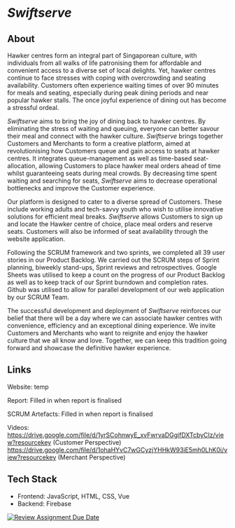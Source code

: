 # _Swiftserve_
## About
Hawker centres form an integral part of Singaporean culture, with individuals from all walks of life patronising them for affordable and convenient access to a diverse set of local delights. Yet, hawker centres continue to face stresses with coping with overcrowding and seating availability. Customers often experience waiting times of over 90 minutes for meals and seating, especially during peak dining periods and near popular hawker stalls. The once joyful experience of dining out has become a stressful ordeal.

_Swiftserve_ aims to bring the joy of dining back to hawker centres. By eliminating the stress of waiting and queuing, everyone can better savour their meal and connect with the hawker culture. _Swiftserve_ brings together Customers and Merchants to form a creative platform, aimed at revolutionising how Customers queue and gain access to seats at hawker centres. It integrates queue-management as well as time-based seat-allocation, allowing Customers to place hawker meal orders ahead of time whilst guaranteeing seats during meal crowds. By decreasing time spent waiting and searching for seats, _Swiftserve_ aims to decrease operational bottlenecks and improve the Customer experience.

Our platform is designed to cater to a diverse spread of Customers. These include working adults and tech-savvy youth who wish to utilise innovative solutions for efficient meal breaks. _Swiftserve_ allows Customers to sign up and locate the Hawker centre of choice, place meal orders and reserve seats. Customers will also be informed of seat availability through the website application.

Following the SCRUM framework and two sprints, we completed all 39 user stories in our Product Backlog. We carried out the SCRUM steps of Sprint planning, biweekly stand-ups, Sprint reviews and retrospectives. Google Sheets was utilised to keep a count on the progress of our Product Backlog as well as to keep track of our Sprint burndown and completion rates. Github was utilised to allow for parallel development of our web application by our SCRUM Team.

The successful development and deployment of _Swiftserve_ reinforces our belief that there will be a day where we can associate hawker centres with convenience, efficiency and an exceptional dining experience. We invite Customers and Merchants who want to reignite and enjoy the hawker culture that we all know and love. Together, we can keep this tradition going forward and showcase the definitive hawker experience.


## Links
Website: temp

Report: Filled in when report is finalised

SCRUM Artefacts: Filled in when report is finalised

Videos: <br>
https://drive.google.com/file/d/1yrSCohnwyE_xvFwrvaDGgifDXTcbyCIz/view?resourcekey (Customer Perspective) <br>
https://drive.google.com/file/d/1ohaHYvC7wGCyzjYHHkW93iE5mh0LhK0i/view?resourcekey (Merchant Perspective)

## Tech Stack
- Frontend: JavaScript, HTML, CSS, Vue
- Backend: Firebase





[![Review Assignment Due Date](https://classroom.github.com/assets/deadline-readme-button-22041afd0340ce965d47ae6ef1cefeee28c7c493a6346c4f15d667ab976d596c.svg)](https://classroom.github.com/a/9tV5jjUL)
